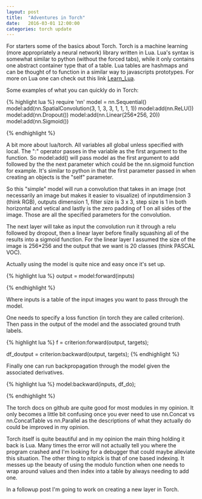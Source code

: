 ```yaml
---
layout: post
title:  "Adventures in Torch"
date:   2016-03-01 12:00:00
categories: torch update
---
```



For starters some of the basics about Torch.  Torch is a machine learning (more appropriately a neural network) library written in Lua. Lua's syntax is somewhat similar to python (without the forced tabs), while it only contains one abstract container type that of a table. Lua tables are hashmaps and can be thought of to function in a similar way to javascripts prototypes.  For more on Lua one can check out this link [Learn_Lua][Lua]. 


Some examples of what you can quickly do in Torch:

{% highlight lua %}
require 'nn' 
model = nn.Sequential()
model:add(nn.SpatialConvolution(3, 1, 3, 3, 1, 1, 1, 1)) 
model:add(nn.ReLU())
model:add(nn.Dropout())
model:add(nn.Linear(256*256, 20))
model:add(nn.Sigmoid())

{% endhighlight %}

A bit more about lua/torch.  All variables all global unless specified with local. The ":" operator passes in the variable as the first argument to the function. So model:add() will pass model as the first argument to add followed by the the next parameter which could be the nn.sigmoid function for example.  It's similar to python in that the first parameter passed in when creating an objects is the "self" parameter. 

So this "simple" model will run a convolution that takes in an image (not necessarily an image but makes it easier to visualize) of  inputdimension 3 (think RGB), outputs dimension 1,  filter size is 3 x 3, step size is 1 in both horizontal and vetical and lastly is the zero padding of 1 on all sides of the image.  Those are all the specified parameters for the convolution.

The next layer will take as input the convolution run it through a relu followed by dropout, then a linear layer before finally squashing all of the results into a sigmoid function.  For the linear layer I assumed the size of the image is 256*256 and the output that we want is 20 classes (think PASCAL VOC).  

Actually using the model is quite nice and easy once it's set up.

{% highlight lua %}
output = model:forward(inputs)

{% endhighlight %}

Where inputs is a table of the input images you want to pass through the model.

One needs to specify a loss function (in torch they are called criterion). Then pass in the output of the model and the associated ground truth labels.

{% highlight lua %}
f = criterion:forward(output, targets);

df_doutput = criterion:backward(output, targets);
{% endhighlight %}

Finally one can run backpropagation through the model given the associated derivatives.


{% highlight lua %}
model:backward(inputs, df_do);

{% endhighlight %}



The torch docs on github are quite good for most modules in my opinion.  It only becomes a little bit confusing once you ever need to use nn.Concat vs nn.ConcatTable vs nn.Parallel as the descriptions of what they actually do could be improved in my opinion.

Torch itself is quite beautiful and in my opinion the main thing holding it back is Lua.  Many times the error will not actually tell you where the program crashed and I'm looking for a debugger that could maybe alleviate this situation.  The other thing to nitpick is that of one based indexing.  It messes up the beauty of using the modulo function when one needs to wrap around values and then index into a table by always needing to add one. 


In a followup post I'm going to work on creating a new layer in Torch.



[Lua]: https://learnxinyminutes.com/docs/lua/